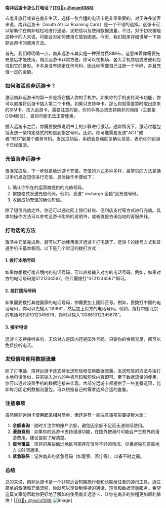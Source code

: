 **南非远游卡怎么打电话？[[TG💪+ @esim1088](https://t.me/s/esim1088)]**

去南非旅行或者在南非生活，选择一张合适的电话卡是非常重要的。对于许多游客来说，南非远游卡（South Africa Roaming Card）是一个不错的选择。这张卡可以帮助你在南非轻松地进行通话、发短信以及使用数据流量。不过，对于初次接触这种卡的人来说，可能会对如何使用它感到困惑。今天，我们就来详细讲解一下南非远游卡的使用方法。

首先，我们得明确一点，南非远游卡其实是一种预付费SIM卡，这意味着你需要先充值后才能使用。购买远游卡非常方便，你可以在机场、各大手机商店或者便利店找到它的身影。卡本身没有绑定任何号码，因此你需要自己注册一个号码，并且充值一定的金额。

### 如何激活南非远游卡？

激活南非远游卡的第一步是将它插入你的手机中。如果你的手机支持双卡功能，你可以直接将远游卡插入第二个卡槽。如果只支持单卡，那么你就需要暂时取出原来的SIM卡，插入远游卡。需要注意的是，你的手机必须支持南非的频段（主要是GSM频段），否则可能无法正常使用。

插入远游卡之后，你需要按照说明书上的步骤进行激活。通常情况下，激活过程包括发送一条特定格式的短信到指定号码。比如，你可能需要发送“ACT”或者“REG”到某个服务号码。发送成功后，系统会自动回复确认信息，表示你的远游卡已经激活。

### 充值南非远游卡

激活完成后，下一步就是给远游卡充值。充值的方式多种多样，最常见的方法是通过手机发送短信进行充值。具体操作步骤如下：

1. 确认你所在的运营商提供的充值号码。
2. 按照格式发送充值代码。例如，发送“ recharge 金额”到充值号码。
3. 收到成功充值的确认短信。

除了短信充值之外，你还可以通过网上银行转账、便利店支付等方式进行充值。具体的操作方法可以参考远游卡附带的说明书，或者直接咨询当地的客服热线。

### 打电话的方法

激活并充值完成后，就可以开始使用南非远游卡打电话了。远游卡的拨号方式和普通手机卡基本相同。以下是几个常见的拨打方式：

#### 1. 拨打本地号码

如果你想拨打南非境内的电话号码，可以直接输入对方的电话号码。例如，如果对方的电话号码是0721234567，你只需拨打“0721234567”即可。

#### 2. 拨打国际号码

如果需要拨打其他国家的电话号码，你需要加上国际区号。例如，要拨打中国的电话号码，你可以先输入“0086”，然后加上对方的电话号码。例如，拨打中国北京的电话号码01012345678，你可以输入“00861012345678”。

#### 3. 接听电话

远游卡支持接听来电，无论对方是国内还是国外号码，只要你的余额充足，都可以免费接听电话。

### 发短信和使用数据流量

除了打电话，南非远游卡还支持发送短信和使用数据流量。发送短信的方法与拨打本地电话类似，只需输入对方的手机号码和短信内容即可。至于数据流量的使用，你可以通过设置手机的数据连接来实现。大部分远游卡都提供了一些套餐选项，比如每月固定的数据流量包，可以根据自己的需求选择合适的套餐。

### 注意事项

虽然南非远游卡使用起来相对简单，但还是有一些注意事项需要提醒大家：

1. **余额查询**：随时关注你的账户余额，避免因余额不足而无法继续使用。
2. **漫游费用**：如果你的远游卡支持漫游功能，在国外使用时可能会产生额外的漫游费用，建议提前了解清楚。
3. **信号覆盖**：南非的某些偏远地区可能存在信号不好的情况，尽量避免在这些地方长时间通话。
4. **紧急联系**：记住南非的紧急号码（如警察、医疗等），以备不时之需。

### 总结

总的来说，南非远游卡是一个非常适合短期旅行者和长期居住者的通讯工具。通过简单的激活和充值流程，你就可以享受到便捷的通话、短信和数据流量服务。希望这篇文章能帮助你更好地了解如何使用南非远游卡，让你在南非的旅程更加顺利愉快！[[TG💪+ @esim1088](https://t.me/s/esim1088) ![Image](https://i.postimg.cc/4NQfJmqS/Snipaste-2025-05-13-00-14-12.png)]
